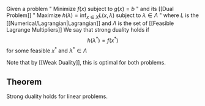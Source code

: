 Given a problem 
" Minimize $f(x)$ subject to $g(x)=b$ "
and its [[Dual Problem]]
" Maximize $h(\lambda)=\inf_{x\in X}L(x,\lambda)$ subject to $\lambda \in \Lambda$ "
where $L$ is the [[Numerical/Lagrangian|Lagrangian]] 
and $\Lambda$ is the set of [[Feasible Lagrange Multipliers]]
We say that strong duality holds if 
$$
h(\lambda ^{*}) = f(x^{*})
$$
for some feasible $x^{*}$ and $\lambda ^{*}\in \Lambda$

Note that by [[Weak Duality]], this is optimal for both problems.
## Theorem
Strong duality holds for linear problems.